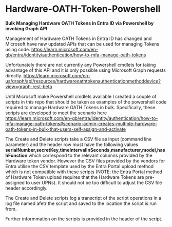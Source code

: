 # Hardware-OATH-Token-Powershell
**Bulk Managing Hardware OATH Tokens in Entra ID via Powershell by invoking Graph API**

Management of Hardware OATH Tokens in Entra ID has changed and Microsoft have new updated APIs that can be used for managing Tokens using code.
https://learn.microsoft.com/en-gb/entra/identity/authentication/how-to-mfa-manage-oath-tokens

Unfortunately there are not currently any Powershell cmdlets for taking advantage of this API and it is only possible using Microsoft Graph requests directly.
https://learn.microsoft.com/en-us/graph/api/resources/hardwareoathtokenauthenticationmethoddevice?view=graph-rest-beta

Until Microsoft make Powershell cmdlets available I created a couple of scripts in this repo that should be taken as examples of the powershell code required to manage Hardware OATH Tokens in bulk.  Specifically, these scripts are developed to meet the scenario here https://learn.microsoft.com/en-gb/entra/identity/authentication/how-to-mfa-manage-oath-tokens#scenario-admin-creates-multiple-hardware-oath-tokens-in-bulk-that-users-self-assign-and-activate

The Create and Delete scripts take a CSV file as input (command line parameter) and the header row must have the following values **serialNumber,secretKey,timeIntervalInSeconds,manufacturer,model,hashFunction** which correspond to the relevant columns provided by the Hardware token vendor.  However the CSV files provided by the vendors for Entra utilise the CSV template used by the Entra Portal upload method which is not compatible with these scripts (NOTE: the Entra Portal method of Hardware Token upload requires that the Hardware Tokens are pre-assigned to user UPNs). It should not be too difficult to adjust the CSV file header accordingly.

The Create and Delete scripts log a transcript of the script operations in a log file named afetr the script and saved to the location the script is run from.

Further informmation on the scripts is provided in the header of the script.

